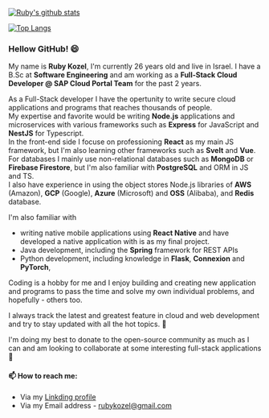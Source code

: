 [![Ruby's github stats](https://github-readme-stats.vercel.app/api?username=RubyKozel&show_icons=true&count_private=true&theme=radical)](https://github.com/RubyKozel/github-readme-stats)

[![Top Langs](https://github-readme-stats.vercel.app/api/top-langs/?username=RubyKozel&layout=compact)](https://github.com/RubyKozel/github-readme-stats)

### Hellow GitHub! 😄

My name is <b>Ruby Kozel</b>, I'm currently 26 years old and live in Israel.
I have a B.Sc at <b>Software Engineering</b> and am working as a <b>Full-Stack Cloud Developer @ SAP Cloud Portal Team</b> for the past 2 years.

As a Full-Stack developer I have the opertunity to write secure cloud applications and programs that reaches thousands of people.  
My expertise and favorite would be writing <b>Node.js</b> applications and microservices with various frameworks such as <b>Express</b> for JavaScript and <b>NestJS</b> for Typescript.  
In the front-end side I focuse on professioning <b>React</b> as my main JS framework, but I'm also learning other frameworks such as <b>Svelt</b> and <b>Vue</b>.   
For databases I mainly use non-relational databases such as <b>MongoDB</b> or <b>Firebase Firestore</b>, but I'm also familiar with <b>PostgreSQL</b> and ORM in JS and TS.   
I also have experience in using the object stores Node.js libraries of <b>AWS</b> (Amazon), <b>GCP</b> (Google), <b>Azure</b> (Microsoft) and <b>OSS</b> (Alibaba), and <b>Redis</b> database.
   
I'm also familiar with
* writing native mobile applications using <b>React Native</b> and have developed a native application with is as my final project.
* Java development, including the <b>Spring</b> framework for REST APIs
* Python development, including knowledge in <b>Flask</b>, <b>Connexion</b> and <b>PyTorch</b>, 

Coding is a hobby for me and I enjoy building and creating new application and programs to pass the time and solve my own individual problems, and hopefully - others too.    

I always track the latest and greatest feature in cloud and web development and try to stay updated with all the hot topics. 🔭

I'm doing my best to donate to the open-source community as much as I can and am looking to collaborate at some interesting full-stack applications 👯   

#### 📫 How to reach me:
* Via my [Linkding profile](https://www.linkedin.com/in/rubykozel/)
* Via my Email address - rubykozel@gmail.com

<!--
**RubyKozel/RubyKozel** is a ✨ _special_ ✨ repository because its `README.md` (this file) appears on your GitHub profile.

Here are some ideas to get you started:

- 🔭 I’m currently working on ...
- 🌱 I’m currently learning ...
- 👯 I’m looking to collaborate on ...
- 🤔 I’m looking for help with ...
- 💬 Ask me about ...
- 📫 How to reach me: ...
- 😄 Pronouns: ...
- ⚡ Fun fact: ...
-->
